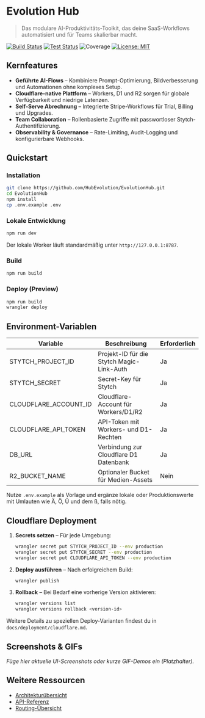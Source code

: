 # Evolution Hub

> Das modulare AI-Produktivitäts-Toolkit, das deine SaaS-Workflows automatisiert und für Teams skalierbar macht.

[![Build Status](https://img.shields.io/github/actions/workflow/status/HubEvolution/EvolutionHub/enhancer-e2e-smoke.yml?label=build)](https://github.com/HubEvolution/EvolutionHub/actions/workflows/enhancer-e2e-smoke.yml)
[![Test Status](https://img.shields.io/github/actions/workflow/status/HubEvolution/EvolutionHub/pricing-smoke.yml?label=tests)](https://github.com/HubEvolution/EvolutionHub/actions/workflows/pricing-smoke.yml)
![Coverage](https://img.shields.io/badge/coverage-vitest%20reports-blue)
[![License: MIT](https://img.shields.io/badge/License-MIT-blue.svg)](LICENSE)

## Kernfeatures

- **Geführte AI-Flows** – Kombiniere Prompt-Optimierung, Bildverbesserung und Automationen ohne komplexes Setup.
- **Cloudflare-native Plattform** – Workers, D1 und R2 sorgen für globale Verfügbarkeit und niedrige Latenzen.
- **Self-Serve Abrechnung** – Integrierte Stripe-Workflows für Trial, Billing und Upgrades.
- **Team Collaboration** – Rollenbasierte Zugriffe mit passwortloser Stytch-Authentifizierung.
- **Observability & Governance** – Rate-Limiting, Audit-Logging und konfigurierbare Webhooks.

## Quickstart

### Installation

```bash
git clone https://github.com/HubEvolution/EvolutionHub.git
cd EvolutionHub
npm install
cp .env.example .env
```

### Lokale Entwicklung

```bash
npm run dev
```

Der lokale Worker läuft standardmäßig unter `http://127.0.0.1:8787`.

### Build

```bash
npm run build
```

### Deploy (Preview)

```bash
npm run build
wrangler deploy
```

## Environment-Variablen

| Variable               | Beschreibung                                  | Erforderlich |
| ---------------------- | --------------------------------------------- | ------------ |
| STYTCH_PROJECT_ID      | Projekt-ID für die Stytch Magic-Link-Auth     | Ja           |
| STYTCH_SECRET          | Secret-Key für Stytch                         | Ja           |
| CLOUDFLARE_ACCOUNT_ID  | Cloudflare-Account für Workers/D1/R2          | Ja           |
| CLOUDFLARE_API_TOKEN   | API-Token mit Workers- und D1-Rechten         | Ja           |
| DB_URL                 | Verbindung zur Cloudflare D1 Datenbank        | Ja           |
| R2_BUCKET_NAME         | Optionaler Bucket für Medien-Assets           | Nein         |

Nutze `.env.example` als Vorlage und ergänze lokale oder Produktionswerte mit Umlauten wie Ä, Ö, Ü und dem ß, falls nötig.

## Cloudflare Deployment

1. **Secrets setzen** – Für jede Umgebung:
   ```bash
   wrangler secret put STYTCH_PROJECT_ID --env production
   wrangler secret put STYTCH_SECRET --env production
   wrangler secret put CLOUDFLARE_API_TOKEN --env production
   ```
2. **Deploy ausführen** – Nach erfolgreichem Build:
   ```bash
   wrangler publish
   ```
3. **Rollback** – Bei Bedarf eine vorherige Version aktivieren:
   ```bash
   wrangler versions list
   wrangler versions rollback <version-id>
   ```

Weitere Details zu speziellen Deploy-Varianten findest du in `docs/deployment/cloudflare.md`.

## Screenshots & GIFs

_Füge hier aktuelle UI-Screenshots oder kurze GIF-Demos ein (Platzhalter)._ 

## Weitere Ressourcen

- [Architekturübersicht](./docs/architecture/README.md)
- [API-Referenz](./docs/api/)
- [Routing-Übersicht](./routes.md)

